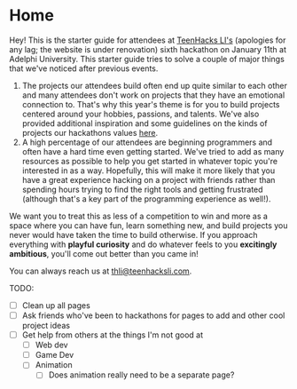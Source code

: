 # Home

Hey! This is the starter guide for attendees at [TeenHacks LI's](https://teenhacksli.com/) (apologies for any lag; the website is under renovation) sixth hackathon on January 11th at Adelphi University. This starter guide tries to solve a couple of major things that we've noticed after previous events.&#x20;

1. The projects our attendees build often end up quite similar to each other and many attendees don't work on projects that they have an emotional connection to. That's why this year's theme is for you to build projects centered around your hobbies, passions, and talents. We've also provided additional inspiration and some guidelines on the kinds of projects our hackathons values [here](project-ideas.md). &#x20;
2. A high percentage of our attendees are beginning programmers and often have a hard time even getting started. We've tried to add as many resources as possible to help you get started in whatever topic you're interested in as a way. Hopefully, this will make it more likely that you have a great experience hacking on a project with friends rather than spending hours trying to find the right tools and getting frustrated (although that's a key part of the programming experience as well!).&#x20;

We want you to treat this as less of a competition to win and more as a space where you can have fun, learn something new, and build projects you never would have taken the time to build otherwise. If you approach everything with **playful curiosity** and do whatever feels to you **excitingly ambitious**, you'll come out better than you came in!

You can always reach us at thli@teenhacksli.com.&#x20;

TODO:

* [ ] Clean up all pages
* [ ] Ask friends who've been to hackathons for pages to add and other cool project ideas
* [ ] Get help from others at the things I'm not good at&#x20;
  * [ ] Web dev
  * [ ] Game Dev
  * [ ] Animation
    * [ ] Does animation really need to be a separate page?&#x20;
